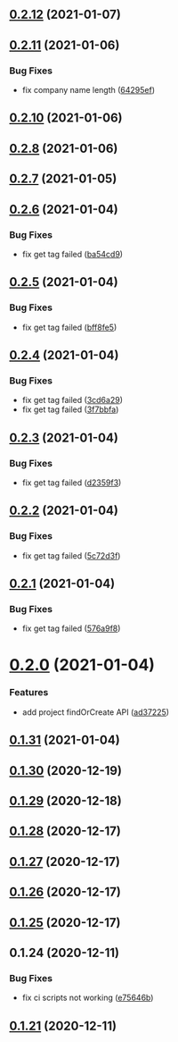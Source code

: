 ## [0.2.12](https://github.com/MOXA-ISD/thingspro-cloud-node-sdk/compare/v0.2.11...v0.2.12) (2021-01-07)

## [0.2.11](https://github.com/MOXA-ISD/thingspro-cloud-node-sdk/compare/v0.2.10...v0.2.11) (2021-01-06)


### Bug Fixes

* fix company name length ([64295ef](https://github.com/MOXA-ISD/thingspro-cloud-node-sdk/commit/64295ef8c897a31ee196fa3f93ab72632462da22))

## [0.2.10](https://github.com/MOXA-ISD/thingspro-cloud-node-sdk/compare/v0.2.8...v0.2.10) (2021-01-06)

## [0.2.8](https://github.com/MOXA-ISD/thingspro-cloud-node-sdk/compare/v0.2.7...v0.2.8) (2021-01-06)

## [0.2.7](https://github.com/MOXA-ISD/thingspro-cloud-node-sdk/compare/v0.2.6...v0.2.7) (2021-01-05)

## [0.2.6](https://github.com/MOXA-ISD/thingspro-cloud-node-sdk/compare/v0.2.5...v0.2.6) (2021-01-04)


### Bug Fixes

* fix get tag  failed ([ba54cd9](https://github.com/MOXA-ISD/thingspro-cloud-node-sdk/commit/ba54cd9f029e7c6cb498622431caa328f8259030))

## [0.2.5](https://github.com/MOXA-ISD/thingspro-cloud-node-sdk/compare/v0.2.4...v0.2.5) (2021-01-04)


### Bug Fixes

* fix get tag  failed ([bff8fe5](https://github.com/MOXA-ISD/thingspro-cloud-node-sdk/commit/bff8fe513cf03e6bc4bc3f222a17816e6411e866))

## [0.2.4](https://github.com/MOXA-ISD/thingspro-cloud-node-sdk/compare/v0.2.3...v0.2.4) (2021-01-04)


### Bug Fixes

* fix get tag  failed ([3cd6a29](https://github.com/MOXA-ISD/thingspro-cloud-node-sdk/commit/3cd6a294cf600681b5c808de714c604d73c90a23))
* fix get tag  failed ([3f7bbfa](https://github.com/MOXA-ISD/thingspro-cloud-node-sdk/commit/3f7bbfa2499895bed7240ff82bcaee94c707a805))

## [0.2.3](https://github.com/MOXA-ISD/thingspro-cloud-node-sdk/compare/v0.2.2...v0.2.3) (2021-01-04)


### Bug Fixes

* fix get tag  failed ([d2359f3](https://github.com/MOXA-ISD/thingspro-cloud-node-sdk/commit/d2359f311c002ae10a0140f6063b11769e76dbee))

## [0.2.2](https://github.com/MOXA-ISD/thingspro-cloud-node-sdk/compare/v0.2.1...v0.2.2) (2021-01-04)


### Bug Fixes

* fix get tag  failed ([5c72d3f](https://github.com/MOXA-ISD/thingspro-cloud-node-sdk/commit/5c72d3fe774ec7b65f9fcc45a28d656de8720caf))

## [0.2.1](https://github.com/MOXA-ISD/thingspro-cloud-node-sdk/compare/v0.2.0...v0.2.1) (2021-01-04)


### Bug Fixes

* fix get tag  failed ([576a9f8](https://github.com/MOXA-ISD/thingspro-cloud-node-sdk/commit/576a9f8a968217f8981f9b114262da91838e0ee9))

# [0.2.0](https://github.com/MOXA-ISD/thingspro-cloud-node-sdk/compare/v0.1.31...v0.2.0) (2021-01-04)


### Features

* add project findOrCreate API ([ad37225](https://github.com/MOXA-ISD/thingspro-cloud-node-sdk/commit/ad37225437bc1adfa9d2c87939dc0769c041d859))

## [0.1.31](https://github.com/MOXA-ISD/thingspro-cloud-node-sdk/compare/v0.1.30...v0.1.31) (2021-01-04)

## [0.1.30](https://github.com/MOXA-ISD/thingspro-cloud-node-sdk/compare/v0.1.29...v0.1.30) (2020-12-19)

## [0.1.29](https://github.com/MOXA-ISD/thingspro-cloud-node-sdk/compare/v0.1.28...v0.1.29) (2020-12-18)

## [0.1.28](https://github.com/MOXA-ISD/thingspro-cloud-node-sdk/compare/v0.1.27...v0.1.28) (2020-12-17)

## [0.1.27](https://github.com/MOXA-ISD/thingspro-cloud-node-sdk/compare/v0.1.26...v0.1.27) (2020-12-17)

## [0.1.26](https://github.com/MOXA-ISD/thingspro-cloud-node-sdk/compare/v0.1.25...v0.1.26) (2020-12-17)

## [0.1.25](https://github.com/MOXA-ISD/thingspro-cloud-node-sdk/compare/v0.1.24...v0.1.25) (2020-12-17)

## 0.1.24 (2020-12-11)


### Bug Fixes

* fix ci scripts not working ([e75646b](https://github.com/MOXA-ISD/thingspro-cloud-node-sdk/commit/e75646b99cac40dd54d42c9186e4d80988130b27))

## [0.1.21](https://github.com/MOXA-ISD/thingspro-cloud-node-sdk/compare/v0.1.20...v0.1.21) (2020-12-11)
